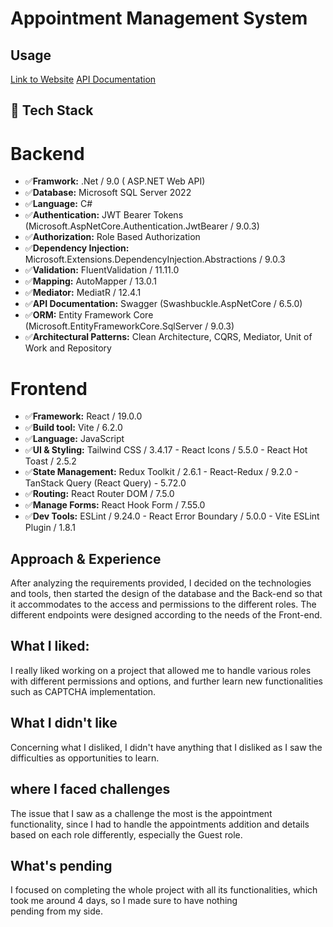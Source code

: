 # Appointment Management System

## Usage

[Link to Website](https://zenbooker.netlify.app)
[API Documentation](http://ams-dns.uaenorth.azurecontainer.io:8080/swagger/index.html)

## 📌 Tech Stack

# Backend

- ✅**Framwork:** .Net / 9.0 ( ASP.NET Web API)
- ✅**Database:** Microsoft SQL Server 2022
- ✅**Language:** C#
- ✅**Authentication:** JWT Bearer Tokens (Microsoft.AspNetCore.Authentication.JwtBearer / 9.0.3)
- ✅**Authorization:** Role Based Authorization
- ✅**Dependency Injection:** Microsoft.Extensions.DependencyInjection.Abstractions / 9.0.3
- ✅**Validation:** FluentValidation / 11.11.0
- ✅**Mapping:** AutoMapper / 13.0.1
- ✅**Mediator:** MediatR / 12.4.1
- ✅**API Documentation:** Swagger (Swashbuckle.AspNetCore / 6.5.0)
- ✅**ORM:** Entity Framework Core (Microsoft.EntityFrameworkCore.SqlServer / 9.0.3)
- ✅**Architectural Patterns:** Clean Architecture, CQRS, Mediator, Unit of Work and Repository

# Frontend

- ✅**Framework:** React / 19.0.0
- ✅**Build tool:** Vite / 6.2.0
- ✅**Language:** JavaScript
- ✅**UI & Styling:** Tailwind CSS / 3.4.17 - React Icons / 5.5.0 - React Hot Toast / 2.5.2
- ✅**State Management:** Redux Toolkit / 2.6.1 - React-Redux / 9.2.0 - TanStack Query (React Query) - 5.72.0
- ✅**Routing:** React Router DOM / 7.5.0
- ✅**Manage Forms:** React Hook Form / 7.55.0
- ✅**Dev Tools:** ESLint / 9.24.0 - React Error Boundary / 5.0.0 - Vite ESLint Plugin / 1.8.1

## Approach & Experience

After analyzing the requirements provided, I decided on the technologies and tools, then started the design of the database and the Back-end so that it accommodates to the access and permissions to the different roles.
The different endpoints were designed according to the needs of the Front-end.

## What I liked:

I really liked working on a project that allowed me to handle various roles with different permissions and options, and further learn new functionalities such as CAPTCHA implementation.

## What I didn't like

Concerning what I disliked, I didn't have anything that I disliked as I saw the difficulties as opportunities to learn.

## where I faced challenges

The issue that I saw as a challenge the most is the appointment functionality, since I had to handle the appointments addition and details based on each role differently, especially the Guest role.

## What's pending

I focused on completing the whole project with all its functionalities, which took me around 4 days, so I made sure to have nothing pending from my side.
